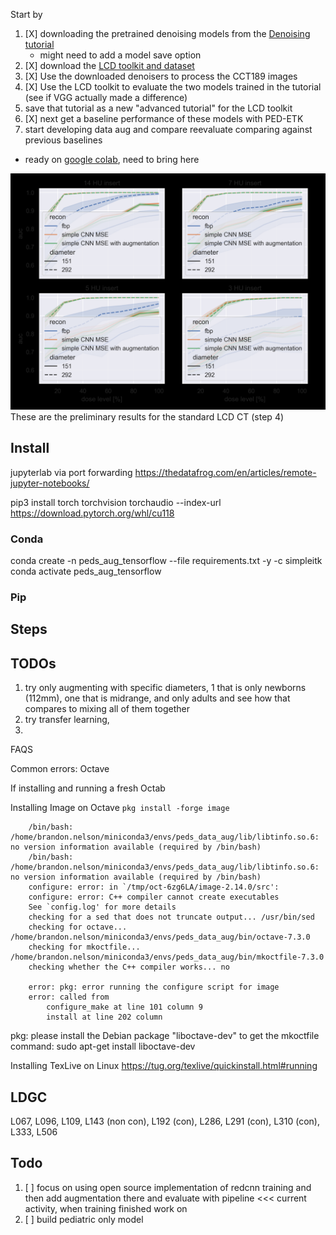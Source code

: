 Start by

1. [X] downloading the pretrained denoising models from the [Denoising tutorial](https://colab.research.google.com/drive/1N8V56eHEx3uIWIahBvRGAorszAziyAs7#scrollTo=FxrP4SiMdmUT)
    - might need to add a model save option
2. [X] download the [LCD toolkit and dataset](https://github.com/DIDSR/LCD_CT)
3. [X] Use the downloaded denoisers to process the CCT189 images
4. [X] Use the LCD toolkit to evaluate the two models trained in the tutorial (see if VGG actually made a difference)
5. save that tutorial as a new "advanced tutorial" for the LCD toolkit
6. [X] next get a baseline performance of these models with PED-ETK
7. start developing data aug and compare reevaluate comparing against previous baselines
 - ready on [google colab](https://colab.research.google.com/drive/1aYFFunBcIK2D98qPEmMVqO98uVWepziW#scrollTo=Zt9LBQdAHfYy), need to bring here

![Alt text](LCD_results.png)
These are the preliminary results for the standard LCD CT (step 4)

## Install 
jupyterlab via port forwarding
https://thedatafrog.com/en/articles/remote-jupyter-notebooks/

pip3 install torch torchvision torchaudio --index-url https://download.pytorch.org/whl/cu118

### Conda
conda create -n peds_aug_tensorflow --file requirements.txt -y -c simpleitk
conda activate peds_aug_tensorflow

### Pip


## Steps

## TODOs
1. try only augmenting with specific diameters, 1 that is only newborns (112mm), one that is midrange, and only adults and see how that compares to mixing all of them together
2. try transfer learning,
3. 
FAQS

Common errors:
Octave

If installing and running a fresh Octab

Installing Image on Octave `pkg install -forge image` 

```
    /bin/bash: /home/brandon.nelson/miniconda3/envs/peds_data_aug/lib/libtinfo.so.6: no version information available (required by /bin/bash)
    /bin/bash: /home/brandon.nelson/miniconda3/envs/peds_data_aug/lib/libtinfo.so.6: no version information available (required by /bin/bash)
    configure: error: in `/tmp/oct-6zg6LA/image-2.14.0/src':
    configure: error: C++ compiler cannot create executables
    See `config.log' for more details
    checking for a sed that does not truncate output... /usr/bin/sed
    checking for octave... /home/brandon.nelson/miniconda3/envs/peds_data_aug/bin/octave-7.3.0
    checking for mkoctfile... /home/brandon.nelson/miniconda3/envs/peds_data_aug/bin/mkoctfile-7.3.0
    checking whether the C++ compiler works... no

    error: pkg: error running the configure script for image
    error: called from
        configure_make at line 101 column 9
        install at line 202 column 
```

pkg: please install the Debian package "liboctave-dev" to get the mkoctfile command:
sudo apt-get install liboctave-dev

Installing TexLive on Linux
https://tug.org/texlive/quickinstall.html#running

## LDGC

L067, L096, L109, L143 (non con), L192 (con), L286, L291 (con), L310 (con), L333, L506 

## Todo

1. [ ] focus on using open source implementation of redcnn training and then add augmentation there and evaluate with pipeline <<< current activity, when training finished work on
2. [ ] build pediatric only model
